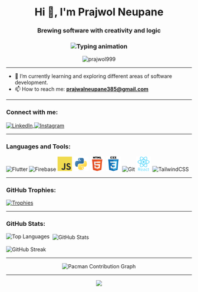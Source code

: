 <h1 align="center">Hi 👋, I'm Prajwol Neupane</h1>
<h3 align="center">Brewing software with creativity and logic</h3>

<h3 align="center">
  <img src="https://readme-typing-svg.herokuapp.com?font=Fira+Code&size=22&pause=1000&center=true&width=440&lines=Flutter+%7C+React+%7C+Firebase+Developer;Always+learning+new+things;Open+to+collaboration!" alt="Typing animation" />
</h3>

<p align="center">
  <img src="https://komarev.com/ghpvc/?username=prajwol999&label=Profile%20views&color=0e75b6&style=flat" alt="prajwol999" />
</p>

---

- 🌱 I’m currently learning and exploring different areas of software development.  
- 📫 How to reach me: **prajwalneupane385@gmail.com**

---

<h3 align="left">Connect with me:</h3>
<p align="left">
  <a href="https://linkedin.com/in/prajwal%20neupane" target="_blank">
    <img align="center" src="https://raw.githubusercontent.com/rahuldkjain/github-profile-readme-generator/master/src/images/icons/Social/linked-in-alt.svg" alt="LinkedIn" height="30" width="40" />
  </a>
  <a href="https://instagram.com/praz_woley" target="_blank">
    <img align="center" src="https://raw.githubusercontent.com/rahuldkjain/github-profile-readme-generator/master/src/images/icons/Social/instagram.svg" alt="Instagram" height="30" width="40" />
  </a>
</p>

---

<h3 align="left">Languages and Tools:</h3>
<p align="left">
  <img src="https://www.vectorlogo.zone/logos/flutterio/flutterio-icon.svg" alt="Flutter" width="40" height="40"/>
  <img src="https://www.vectorlogo.zone/logos/firebase/firebase-icon.svg" alt="Firebase" width="40" height="40"/>
  <img src="https://raw.githubusercontent.com/devicons/devicon/master/icons/javascript/javascript-original.svg" alt="JavaScript" width="40" height="40"/>
  <img src="https://raw.githubusercontent.com/devicons/devicon/master/icons/python/python-original.svg" alt="Python" width="40" height="40"/>
  <img src="https://raw.githubusercontent.com/devicons/devicon/master/icons/html5/html5-original-wordmark.svg" alt="HTML5" width="40" height="40"/>
  <img src="https://raw.githubusercontent.com/devicons/devicon/master/icons/css3/css3-original-wordmark.svg" alt="CSS3" width="40" height="40"/>
  <img src="https://www.vectorlogo.zone/logos/git-scm/git-scm-icon.svg" alt="Git" width="40" height="40"/>
  <img src="https://raw.githubusercontent.com/devicons/devicon/master/icons/react/react-original-wordmark.svg" alt="React" width="40" height="40"/>
  <img src="https://www.vectorlogo.zone/logos/tailwindcss/tailwindcss-icon.svg" alt="TailwindCSS" width="40" height="40"/>
</p>

---

<h3 align="left">GitHub Trophies:</h3>
<p align="left">
  <a href="https://github.com/ryo-ma/github-profile-trophy">
    <img src="https://github-profile-trophy.vercel.app/?username=prajwol999&theme=algolia" alt="Trophies" />
  </a>
</p>

---

<h3 align="left">GitHub Stats:</h3>

<p>
  <img align="left" src="https://github-readme-stats.vercel.app/api/top-langs?username=prajwol999&show_icons=true&locale=en&layout=compact&theme=dracula" alt="Top Languages" />
</p>

<p>&nbsp;
  <img align="center" src="https://github-readme-stats.vercel.app/api?username=prajwol999&show_icons=true&locale=en&theme=dracula" alt="GitHub Stats" />
</p>

<p>
  <img align="center" src="https://github-readme-streak-stats.herokuapp.com/?user=prajwol999&theme=dracula" alt="GitHub Streak" />
</p>

---



<p align="center">
  <picture>
    <source media="(prefers-color-scheme: dark)" srcset="https://raw.githubusercontent.com/Prajwol999/Prajwol999/output/pacman-contribution-graph-dark.svg">
    <source media="(prefers-color-scheme: light)" srcset="https://raw.githubusercontent.com/Prajwol999/Prajwol999/output/pacman-contribution-graph.svg">
    <img alt="Pacman Contribution Graph" src="https://raw.githubusercontent.com/Prajwol999/Prajwol999/output/pacman-contribution-graph.svg">
  </picture>
</p>

---

<div align="center">
  <img src="https://profile-counter.glitch.me/Prajwol999/count.svg?" />
</div>


